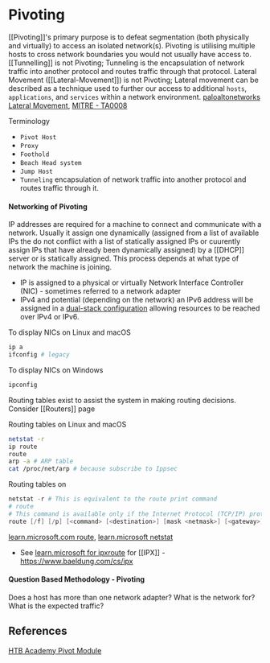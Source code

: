 # Pivoting 

[[Pivoting]]'s primary purpose is to defeat segmentation (both physically and virtually) to access an isolated network(s). Pivoting is utilising multiple hosts to cross network boundaries you would not usually have access to. [[Tunnelling]] is not Pivoting; Tunneling is the encapsulation of network traffic into another protocol and routes traffic through that protocol. Lateral Movement ([[Lateral-Movement]]) is not Pivoting; Lateral movement can be described as a technique used to further our access to additional `hosts`, `applications`, and `services` within a network environment. [paloaltonetworks Lateral Movement](https://www.paloaltonetworks.com/cyberpedia/what-is-lateral-movement), [MITRE - TA0008](https://attack.mitre.org/tactics/TA0008/)

Terminology 
- `Pivot Host`
- `Proxy`
- `Foothold`
- `Beach Head system`
- `Jump Host`
- `Tunneling` encapsulation of network traffic into another protocol and routes traffic through it.
#### Networking of Pivoting

IP addresses are required for a machine to connect and communicate with a network. Usually it assign one dynamically (assigned from a list of available IPs the do not conflict with a list of statically assigned IPs or cuurently assign IPs that have already been dynamically assigned) by a [[DHCP]] server or is statically assigned. This process depends at what type of network the machine is joining. 
- IP is assigned to a physical or virtually Network Interface Controller (NIC) - sometimes referred to a network adapter
- IPv4 and potential (depending on the network) an IPv6 address will be assigned in a [dual-stack configuration](https://www.cisco.com/c/dam/en_us/solutions/industries/docs/gov/IPV6at_a_glance_c45-625859.pdf) allowing resources to be reached over IPv4 or IPv6.

To display NICs on Linux and macOS
```bash
ip a
ifconfig # legacy
```

To display NICs on Windows
```powershell
ipconfig
```

Routing tables exist to assist the system in making routing decisions. Consider [[Routers]] page

Routing tables on Linux and macOS
```bash
netstat -r
ip route
route
arp -a # ARP table
cat /proc/net/arp # because subscribe to Ippsec 
```
Routing tables on 
```powershell
netstat -r # This is equivalent to the route print command
# route
# This command is available only if the Internet Protocol (TCP/IP) protocol is installed as a component in the properties of a network adapter in Network Connections.
route [/f] [/p] [<command> [<destination>] [mask <netmask>] [<gateway>] [metric <metric>]] [if <interface>]]
```
[learn.microsoft.com route](https://learn.microsoft.com/en-us/windows-server/administration/windows-commands/route_ws2008), [learn.microsoft netstat](https://learn.microsoft.com/en-us/windows-server/administration/windows-commands/netstat)
- See [learn.microsoft for ipxroute](https://learn.microsoft.com/en-us/windows-server/administration/windows-commands/ipxroute) for [[IPX]] - https://www.baeldung.com/cs/ipx

#### Question Based Methodology - Pivoting


Does a host has more than one network adapter?
What is the network for?
What is the expected traffic?

## References

[HTB Academy Pivot Module](https://academy.hackthebox.com/)

